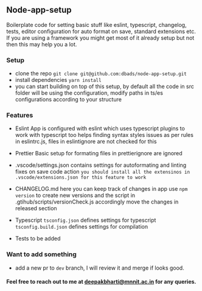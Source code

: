 ## Node-app-setup
  Boilerplate code for setting basic stuff like eslint, typescript, changelog, tests, editor configuration for auto format on save, standard extensions etc. If you are using a framework you might get most of it already setup but not then this may help you a lot.

### Setup

- clone the repo `git clone git@github.com:dbads/node-app-setup.git`
- install dependencies `yarn install`
- you can start building on top of this setup, by default all the code in src folder will be using the configuration, modify paths in ts/es configurations according to your structure

### Features

- Eslint
  App is configured with eslint which uses typescript plugins to work with typescript too
  helps finding syntax styles issues as per rules in eslintrc.js, files in eslintignore are not checked for this

- Prettier
  Basic setup for formating
  files in prettierignore are ignored

- .vscode/settings.json
  contains settings for autoformating and linting fixes on save code action
  `you should install all the extensinos in .vscode/extensions.json for this feature to work`

- CHANGELOG.md
  here you can keep track of changes in app
  use `npm version` to create new versions and the script in .gtihub/scripts/versionCheck.js accordingly move the changes in released section

- Typescript
  `tsconfig.json` defines settings for typescript
  `tsconfig.build.json` defines settings for compilation

- Tests
  to be added


### Want to add something

- add a new pr to `dev` branch, I will review it and merge if looks good.

#### Feel free to reach out to me at <a href="mailto:deepakbharti@mnnit.ac.in"> deepakbharti@mnnit.ac.in </a> for any queries.
